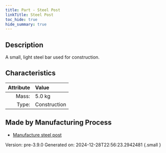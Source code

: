 ```yaml
---
title: Part - Steel Post
linkTitle: Steel Post
toc_hide: true
hide_summary: true
---
```


## Description
A small, light steel bar used for construction.

## Characteristics

| Attribute      | Value |
|--------:|:------|
|Mass:|5.0 kg|
|Type:|Construction|

## Made by Manufacturing Process

- [Manufacture steel post](/docs/definitions/process/manufacture-steel-post)



Version: pre-3.9.0 Generated on: 2024-12-28T22:56:23.2942481
{.small }

